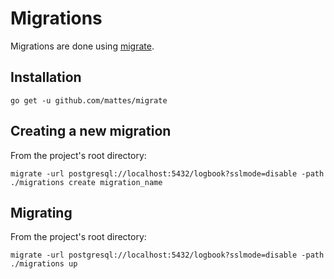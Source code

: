 # Migrations

Migrations are done using [migrate](https://github.com/mattes/migrate).

## Installation

    go get -u github.com/mattes/migrate

## Creating a new migration

From the project's root directory:

    migrate -url postgresql://localhost:5432/logbook?sslmode=disable -path ./migrations create migration_name

## Migrating

From the project's root directory:

    migrate -url postgresql://localhost:5432/logbook?sslmode=disable -path ./migrations up